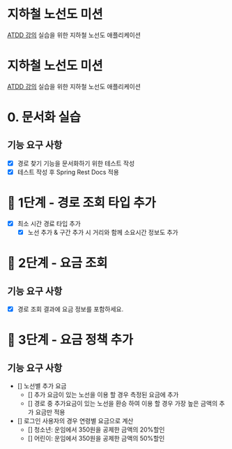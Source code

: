 # 지하철 노선도 미션
[ATDD 강의](https://edu.nextstep.camp/c/R89PYi5H) 실습을 위한 지하철 노선도 애플리케이션

# 지하철 노선도 미션
[ATDD 강의](https://edu.nextstep.camp/c/R89PYi5H) 실습을 위한 지하철 노선도 애플리케이션

# 0. 문서화 실습
## 기능 요구 사항
- [x] 경로 찾기 기능을 문서화하기 위한 테스트 작성
- [x] 테스트 작성 후 Spring Rest Docs 적용

# 🚀 1단계 - 경로 조회 타입 추가
- [x] 최소 시간 경료 타입 추가
    - [x] 노선 추가 & 구간 추가 시 거리와 함께 소요시간 정보도 추가

# 🚀 2단계 - 요금 조회
## 기능 요구 사항
- [x] 경로 조회 결과에 요금 정보를 포함하세요.

# 🚀 3단계 - 요금 정책 추가
## 기능 요구 사항
- [] 노선별 추가 요금
  - [] 추가 요금이 있는 노선을 이용 할 경우 측정된 요금에 추가
  - [] 경로 중 추가요금이 있는 노선을 환승 하여 이용 할 경우 가장 높은 금액의 추가 요금만 적용
- [] 로그인 사용자의 경우 연령별 요금으로 계산
  - [] 청소년: 운임에서 350원을 공제한 금액의 20%할인
  - [] 어린이: 운임에서 350원을 공제한 금액의 50%할인

